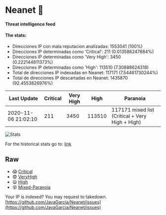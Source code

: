 # Neanet :hocho:
#### Threat intelligence feed
#### The stats:

- Direcciones IP con mala reputacion analizadas: 1553041 (100%)
- Direcciones IP determinadas como 'Critical':  211 (0.013586247884%)
- Direcciones IP determinadas como 'Very High':  3450 (0.222144811373%)
- Direcciones IP determinadas como 'High':  113510 (7.30888624318)
- Total de direcciones IP indexadas en Neanet:  117171 (7.54461730244%)
- Total de direcciones IP descartadas en Neanet:  1435870 (92.4553826976%)

| Last Update | Critical | Very High | High | Paranoia |
| --- | --- | --- | --- | --- |
| 2020-11-06 21:02:10 | 211 | 3450 | 113510 | 117171 mixed list (Critical + Very High + High)|

![Stats](https://docs.google.com/spreadsheets/d/e/2PACX-1vSnaNMIXVabIpDJjufMlzH7poXnshF3mgd8Is1g9ytUEzVsP5my4Trn8f-xkoLLQ38xpL3HtmUexLo6/pubchart?oid=501124687&format=image)

For the historical stats go to: [link](/stats.csv)
## Raw
- :scream: [Critical](https://raw.githubusercontent.com/JavaGarcia/Neanet/master/blacklists/neanet_critical.txt)
- :fearful: [VeryHigh](https://raw.githubusercontent.com/JavaGarcia/Neanet/master/blacklists/neanet_veryHigh.txtt)
- :frowning: [High](https://raw.githubusercontent.com/JavaGarcia/Neanet/master/blacklists/neanet_high.txt)
- :dizzy_face: [Mixed-Paranoia](https://raw.githubusercontent.com/JavaGarcia/Neanet/master/blacklists/neanet_all.txt)


Your IP is indexed? You may request to takedown. [https://github.com/JavaGarcia/Neanet/issues](https://github.com/JavaGarcia/Neanet/issues)

































































































































































































































































































































































































































































































































































































































































































































































































































































































































































































































































































































































































































































































































































































































































































































































































































































































































































































































































































































































































































